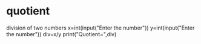 # quotient
division of two numbers
x=int(input("Enter the number"))
y=int(input("Enter the number"))
div=x/y
print("Quotient=",div)
